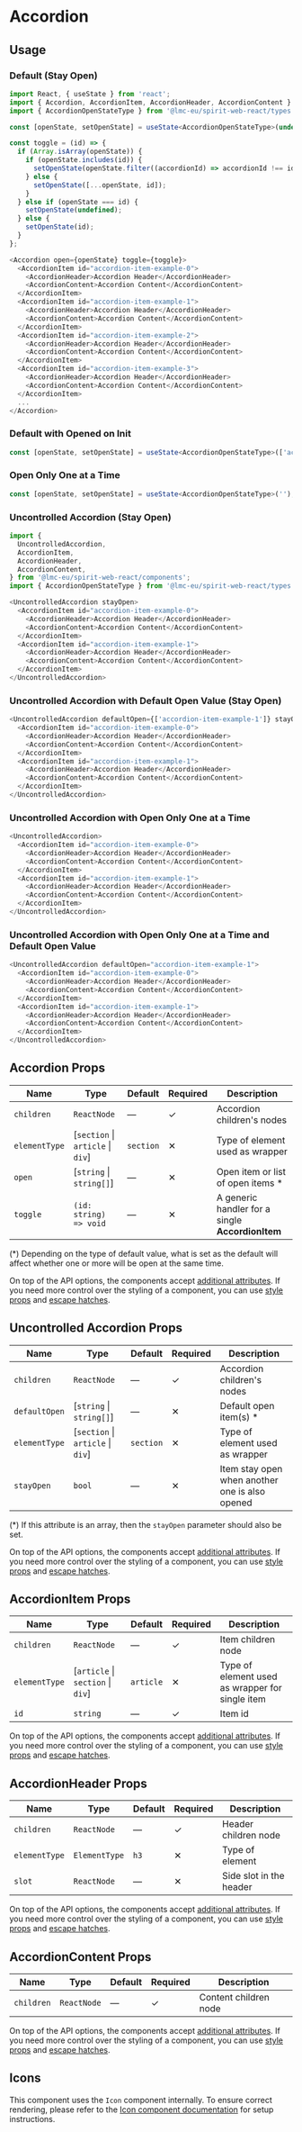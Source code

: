 # Accordion

## Usage

### Default (Stay Open)

```javascript
import React, { useState } from 'react';
import { Accordion, AccordionItem, AccordionHeader, AccordionContent } from '@lmc-eu/spirit-web-react/components';
import { AccordionOpenStateType } from '@lmc-eu/spirit-web-react/types';
```

```typescript
const [openState, setOpenState] = useState<AccordionOpenStateType>(undefined);
```

```javascript
const toggle = (id) => {
  if (Array.isArray(openState)) {
    if (openState.includes(id)) {
      setOpenState(openState.filter((accordionId) => accordionId !== id));
    } else {
      setOpenState([...openState, id]);
    }
  } else if (openState === id) {
    setOpenState(undefined);
  } else {
    setOpenState(id);
  }
};
```

```javascript
<Accordion open={openState} toggle={toggle}>
  <AccordionItem id="accordion-item-example-0">
    <AccordionHeader>Accordion Header</AccordionHeader>
    <AccordionContent>Accordion Content</AccordionContent>
  </AccordionItem>
  <AccordionItem id="accordion-item-example-1">
    <AccordionHeader>Accordion Header</AccordionHeader>
    <AccordionContent>Accordion Content</AccordionContent>
  </AccordionItem>
  <AccordionItem id="accordion-item-example-2">
    <AccordionHeader>Accordion Header</AccordionHeader>
    <AccordionContent>Accordion Content</AccordionContent>
  </AccordionItem>
  <AccordionItem id="accordion-item-example-3">
    <AccordionHeader>Accordion Header</AccordionHeader>
    <AccordionContent>Accordion Content</AccordionContent>
  </AccordionItem>
  ...
</Accordion>
```

### Default with Opened on Init

```typescript
const [openState, setOpenState] = useState<AccordionOpenStateType>(['accordion-item-example-1']);
```

### Open Only One at a Time

```typescript
const [openState, setOpenState] = useState<AccordionOpenStateType>('');
```

### Uncontrolled Accordion (Stay Open)

```javascript
import {
  UncontrolledAccordion,
  AccordionItem,
  AccordionHeader,
  AccordionContent,
} from '@lmc-eu/spirit-web-react/components';
import { AccordionOpenStateType } from '@lmc-eu/spirit-web-react/types';
```

```javascript
<UncontrolledAccordion stayOpen>
  <AccordionItem id="accordion-item-example-0">
    <AccordionHeader>Accordion Header</AccordionHeader>
    <AccordionContent>Accordion Content</AccordionContent>
  </AccordionItem>
  <AccordionItem id="accordion-item-example-1">
    <AccordionHeader>Accordion Header</AccordionHeader>
    <AccordionContent>Accordion Content</AccordionContent>
  </AccordionItem>
</UncontrolledAccordion>
```

### Uncontrolled Accordion with Default Open Value (Stay Open)

```javascript
<UncontrolledAccordion defaultOpen={['accordion-item-example-1']} stayOpen>
  <AccordionItem id="accordion-item-example-0">
    <AccordionHeader>Accordion Header</AccordionHeader>
    <AccordionContent>Accordion Content</AccordionContent>
  </AccordionItem>
  <AccordionItem id="accordion-item-example-1">
    <AccordionHeader>Accordion Header</AccordionHeader>
    <AccordionContent>Accordion Content</AccordionContent>
  </AccordionItem>
</UncontrolledAccordion>
```

### Uncontrolled Accordion with Open Only One at a Time

```javascript
<UncontrolledAccordion>
  <AccordionItem id="accordion-item-example-0">
    <AccordionHeader>Accordion Header</AccordionHeader>
    <AccordionContent>Accordion Content</AccordionContent>
  </AccordionItem>
  <AccordionItem id="accordion-item-example-1">
    <AccordionHeader>Accordion Header</AccordionHeader>
    <AccordionContent>Accordion Content</AccordionContent>
  </AccordionItem>
</UncontrolledAccordion>
```

### Uncontrolled Accordion with Open Only One at a Time and Default Open Value

```javascript
<UncontrolledAccordion defaultOpen="accordion-item-example-1">
  <AccordionItem id="accordion-item-example-0">
    <AccordionHeader>Accordion Header</AccordionHeader>
    <AccordionContent>Accordion Content</AccordionContent>
  </AccordionItem>
  <AccordionItem id="accordion-item-example-1">
    <AccordionHeader>Accordion Header</AccordionHeader>
    <AccordionContent>Accordion Content</AccordionContent>
  </AccordionItem>
</UncontrolledAccordion>
```

## Accordion Props

| Name          | Type                               | Default   | Required | Description                                      |
| ------------- | ---------------------------------- | --------- | -------- | ------------------------------------------------ |
| `children`    | `ReactNode`                        | —         | ✓        | Accordion children's nodes                       |
| `elementType` | \[`section` \| `article` \| `div`] | `section` | ✕        | Type of element used as wrapper                  |
| `open`        | \[`string` \| `string[]`]          | —         | ✕        | Open item or list of open items \*               |
| `toggle`      | `(id: string) => void`             | —         | ✕        | A generic handler for a single **AccordionItem** |

(\*) Depending on the type of default value, what is set as the default will affect whether one or more will be open at the same time.

On top of the API options, the components accept [additional attributes][readme-additional-attributes].
If you need more control over the styling of a component, you can use [style props][readme-style-props]
and [escape hatches][readme-escape-hatches].

## Uncontrolled Accordion Props

| Name          | Type                               | Default   | Required | Description                                    |
| ------------- | ---------------------------------- | --------- | -------- | ---------------------------------------------- |
| `children`    | `ReactNode`                        | —         | ✓        | Accordion children's nodes                     |
| `defaultOpen` | \[`string` \| `string[]`]          | —         | ✕        | Default open item(s) \*                        |
| `elementType` | \[`section` \| `article` \| `div`] | `section` | ✕        | Type of element used as wrapper                |
| `stayOpen`    | `bool`                             | —         | ✕        | Item stay open when another one is also opened |

(\*) If this attribute is an array, then the `stayOpen` parameter should also be set.

On top of the API options, the components accept [additional attributes][readme-additional-attributes].
If you need more control over the styling of a component, you can use [style props][readme-style-props]
and [escape hatches][readme-escape-hatches].

## AccordionItem Props

| Name          | Type                               | Default   | Required | Description                                     |
| ------------- | ---------------------------------- | --------- | -------- | ----------------------------------------------- |
| `children`    | `ReactNode`                        | —         | ✓        | Item children node                              |
| `elementType` | \[`article` \| `section` \| `div`] | `article` | ✕        | Type of element used as wrapper for single item |
| `id`          | `string`                           | —         | ✓        | Item id                                         |

On top of the API options, the components accept [additional attributes][readme-additional-attributes].
If you need more control over the styling of a component, you can use [style props][readme-style-props]
and [escape hatches][readme-escape-hatches].

## AccordionHeader Props

| Name          | Type          | Default | Required | Description             |
| ------------- | ------------- | ------- | -------- | ----------------------- |
| `children`    | `ReactNode`   | —       | ✓        | Header children node    |
| `elementType` | `ElementType` | `h3`    | ✕        | Type of element         |
| `slot`        | `ReactNode`   | —       | ✕        | Side slot in the header |

On top of the API options, the components accept [additional attributes][readme-additional-attributes].
If you need more control over the styling of a component, you can use [style props][readme-style-props]
and [escape hatches][readme-escape-hatches].

## AccordionContent Props

| Name       | Type        | Default | Required | Description           |
| ---------- | ----------- | ------- | -------- | --------------------- |
| `children` | `ReactNode` | —       | ✓        | Content children node |

On top of the API options, the components accept [additional attributes][readme-additional-attributes].
If you need more control over the styling of a component, you can use [style props][readme-style-props]
and [escape hatches][readme-escape-hatches].

## Icons

This component uses the `Icon` component internally. To ensure correct rendering,
please refer to the [Icon component documentation][web-react-icon-documentation] for setup instructions.

[readme-additional-attributes]: https://github.com/lmc-eu/spirit-design-system/blob/main/packages/web-react/README.md#additional-attributes
[readme-escape-hatches]: https://github.com/lmc-eu/spirit-design-system/blob/main/packages/web-react/README.md#escape-hatches
[readme-style-props]: https://github.com/lmc-eu/spirit-design-system/blob/main/packages/web-react/README.md#style-props
[web-react-icon-documentation]: https://github.com/lmc-eu/spirit-design-system/blob/main/packages/web-react/src/components/Icon/README.md#-usage
